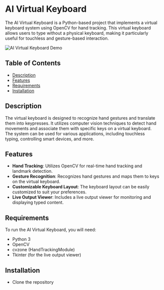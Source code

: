 # AI Virtual Keyboard

The AI Virtual Keyboard is a Python-based project that implements a virtual keyboard system using OpenCV for hand tracking. This virtual keyboard allows users to type without a physical keyboard, making it particularly useful for touchless and gesture-based interaction.

![AI Virtual Keyboard Demo](demo.gif)

## Table of Contents

- [Description](#description)
- [Features](#features)
- [Requirements](#requirements)
- [Installation](#installation)


## Description

The virtual keyboard is designed to recognize hand gestures and translate them into keypresses. It utilizes computer vision techniques to detect hand movements and associate them with specific keys on a virtual keyboard. The system can be used for various applications, including touchless typing, controlling smart devices, and more.

## Features

- **Hand Tracking**: Utilizes OpenCV for real-time hand tracking and landmark detection.
- **Gesture Recognition**: Recognizes hand gestures and maps them to keys on the virtual keyboard.
- **Customizable Keyboard Layout**: The keyboard layout can be easily customized to suit your preferences.
- **Live Output Viewer**: Includes a live output viewer for monitoring and displaying typed content.

## Requirements

To run the AI Virtual Keyboard, you will need:

- Python 3
- OpenCV
- cvzone (HandTrackingModule)
- Tkinter (for the live output viewer)

## Installation

- Clone the repository
